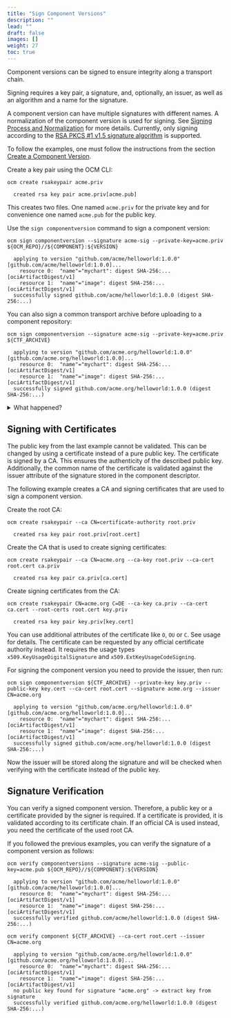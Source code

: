 ```yaml
---
title: "Sign Component Versions"
description: ""
lead: ""
draft: false
images: []
weight: 27
toc: true
---
```


Component versions can be signed to ensure integrity along a transport chain.

Signing requires a key pair, a signature, and, optionally, an issuer, as well as an algorithm and a
name for the signature.

A component version can have multiple signatures with different names. A normalization of the
component version is used for signing. See [Signing Process and Normalization](https://github.com/open-component-model/ocm-spec/blob/main/doc/02-processing/03-signing-process.md) for more details.
Currently, only signing according to the
[RSA PKCS #1 v1.5 signature algorithm](https://datatracker.ietf.org/doc/html/rfc3447) is supported.

To follow the examples, one must follow the instructions from the section [Create a Component Version](/docs/getting-started/getting-started-with-ocm/create-a-component-version).

Create a key pair using the OCM CLI:

```shell
ocm create rsakeypair acme.priv
```

```shell
  created rsa key pair acme.priv[acme.pub]
```

This creates two files. One named `acme.priv` for the private key and for convenience one named
`acme.pub` for the public key.

Use the `sign componentversion` command to sign a component version:

```shell
ocm sign componentversion --signature acme-sig --private-key=acme.priv ${OCM_REPO}//${COMPONENT}:${VERSION}
```

```shell
  applying to version "github.com/acme/helloworld:1.0.0"[github.com/acme/helloworld:1.0.0]...
    resource 0:  "name"="mychart": digest SHA-256:...[ociArtifactDigest/v1]
    resource 1:  "name"="image": digest SHA-256:...[ociArtifactDigest/v1]
  successfully signed github.com/acme/helloworld:1.0.0 (digest SHA-256:...)
```

You can also sign a common transport archive before uploading to a component
repository:

```shell
ocm sign componentversion --signature acme-sig --private-key=acme.priv ${CTF_ARCHIVE}
```

```shell
  applying to version "github.com/acme.org/helloworld:1.0.0"[github.com/acme.org/helloworld:1.0.0]...
    resource 0:  "name"="mychart": digest SHA-256:...[ociArtifactDigest/v1]
    resource 1:  "name"="image": digest SHA-256:...[ociArtifactDigest/v1]
  successfully signed github.com/acme.org/helloworld:1.0.0 (digest SHA-256:...)
```

<details><summary>What happened?</summary>

Digests will be created for all described artifacts and referenced component versions. Then for the
top-level component versions, the component-version digests are signed. The signature and digests are
stored in the component descriptor(s):

```shell
jq . ${CTF_ARCHIVE}/artifact-index.json
```

```json
{
  "schemaVersion": 1,
  "artifacts": [
    {
      "repository": "component-descriptors/github.com/acme.org/helloworld",
      "tag": "1.0.0",
      "digest": "sha256:02b12782d66fc6504f0003bb11a8e2610ac8f3d616bc1a4545df17a6e9aca5c6"
    }
  ]
}
```

Beside the digests of the component descriptor layer, nothing has changed:

```shell
jq . ${CTF_ARCHIVE}/blobs/sha256.02b12782d66fc6504f0003bb11a8e2610ac8f3d616bc1a4545df17a6e9aca5c6
```

```json
{
  "schemaVersion": 2,
  "mediaType": "application/vnd.oci.image.manifest.v1+json",
  "config": {
    "mediaType": "application/vnd.ocm.software.component.config.v1+json",
    "digest": "sha256:38ba9898cb8d2c5ad34274549632836b391f5acc96268f0276d6857e87b97141",
    "size": 201
  },
  "layers": [
    {
      "mediaType": "application/vnd.ocm.software.component-descriptor.v2+yaml+tar",
      "digest": "sha256:c9705f0045f91c2cba49ce922dd65da27e66796e3a1fdc7a6fc01058357f2cd4",
      "size": 3584
    },
    {
      "mediaType": "application/vnd.oci.image.manifest.v1+tar+gzip",
      "digest": "sha256:125cf912d0f67b2b49e4170e684638a05a12f2fcfbdf3571e38a016273620b54",
      "size": 16119
    }
  ]
}
```

```shell
tar xvf ${CTF_ARCHIVE}/blobs/sha256.c9705f0045f91c2cba49ce922dd65da27e66796e3a1fdc7a6fc01058357f2cd4 -O - component-descriptor.yaml
```

```yaml
meta:
  schemaVersion: v2
component:
  name: github.com/acme.org/helloworld
  version: 1.0.0
  provider: acme.org
  componentReferences: []
  repositoryContexts: []
  resources:
  - access:
      localReference: sha256:125cf912d0f67b2b49e4170e684638a05a12f2fcfbdf3571e38a016273620b54
      mediaType: application/vnd.oci.image.manifest.v1+tar+gzip
      referenceName: github.com/acme.org/helloworld/podinfo:6.7.0
      type: localBlob
    digest:
      ...
    name: mychart
    relation: local
    type: helmChart
    version: 1.0.0
  - access:
      imageReference: gcr.io/google_containers/echoserver:1.10
      type: ociArtifact
    digest:
      ...
    name: image
    relation: external
    type: ociArtifact
    version: 1.0.0
  sources: []
signatures:
- digest:
    ...
  name: acme-sig
  signature:
    algorithm: RSASSA-PKCS1-V1_5
    mediaType: application/vnd.ocm.signature.rsa
    value: ...
```

</details>

## Signing with Certificates

The public key from the last example cannot be validated. This can be changed by using a certificate
instead of a pure public key. The certificate is signed by a CA. This ensures the authenticity of the
described public key. Additionally, the common name of the certificate is validated against the issuer
attribute of the signature stored in the component descriptor.

The following example creates a CA and signing certificates that are used to sign a component version.

Create the root CA:

```shell
ocm create rsakeypair --ca CN=certificate-authority root.priv
```

```shell
  created rsa key pair root.priv[root.cert]
```

Create the CA that is used to create signing certificates:

```shell
ocm create rsakeypair --ca CN=acme.org --ca-key root.priv --ca-cert root.cert ca.priv
```

```shell
  created rsa key pair ca.priv[ca.cert]
```

Create signing certificates from the CA:

```shell
ocm create rsakeypair CN=acme.org C=DE --ca-key ca.priv --ca-cert ca.cert --root-certs root.cert key.priv
```

```shell
  created rsa key pair key.priv[key.cert]
```

You can use additional attributes of the certificate like `O`, `OU` or `C`. See usage for details.
The certificate can be requested by any official certificate authority instead. It requires the usage types `x509.KeyUsageDigitalSignature` and `x509.ExtKeyUsageCodeSigning`.

For signing the component version you need to provide the issuer, then run:

```shell
ocm sign componentversion ${CTF_ARCHIVE} --private-key key.priv --public-key key.cert --ca-cert root.cert --signature acme.org --issuer CN=acme.org
```

```shell
  applying to version "github.com/acme.org/helloworld:1.0.0"[github.com/acme.org/helloworld:1.0.0]...
    resource 0:  "name"="mychart": digest SHA-256:...[ociArtifactDigest/v1]
    resource 1:  "name"="image": digest SHA-256:...[ociArtifactDigest/v1]
  successfully signed github.com/acme.org/helloworld:1.0.0 (digest SHA-256:...)
```

Now the issuer will be stored along the signature and will be checked when verifying with the certificate
instead of the public key.

## Signature Verification

You can verify a signed component version. Therefore, a public key or a certificate provided by the
signer is required. If a certificate is provided, it is validated according to its certificate chain.
If an official CA is used instead, you need the certificate of the used root CA.

If you followed the previous examples, you can verify the signature of a component version as follows:

```shell
ocm verify componentversions --signature acme-sig --public-key=acme.pub ${OCM_REPO}//${COMPONENT}:${VERSION}
```

```shell
  applying to version "github.com/acme/helloworld:1.0.0"[github.com/acme/helloworld:1.0.0]...
    resource 0:  "name"="mychart": digest SHA-256:...[ociArtifactDigest/v1]
    resource 1:  "name"="image": digest SHA-256:...[ociArtifactDigest/v1]
  successfully verified github.com/acme/helloworld:1.0.0 (digest SHA-256:...)
```

```shell
ocm verify component ${CTF_ARCHIVE} --ca-cert root.cert --issuer CN=acme.org
```

```shell
  applying to version "github.com/acme.org/helloworld:1.0.0"[github.com/acme.org/helloworld:1.0.0]...
    resource 0:  "name"="mychart": digest SHA-256:...[ociArtifactDigest/v1]
    resource 1:  "name"="image": digest SHA-256:...[ociArtifactDigest/v1]
  no public key found for signature "acme.org" -> extract key from signature
  successfully verified github.com/acme.org/helloworld:1.0.0 (digest SHA-256:...)
```
